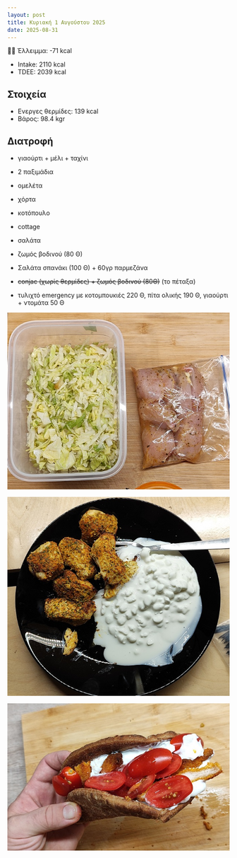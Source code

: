 ```yaml
---
layout: post
title: Κυριακή 1 Αυγούστου 2025
date: 2025-08-31
---
```


👎🏻 Έλλειμμα: <span class="red">-71 kcal</span>

- Intake: 2110 kcal
- ΤDEE: 2039 kcal

## Στοιχεία

- Ενεργες θερμίδες: 139 kcal
- Βάρος: 98.4 kgr

## Διατροφή

- γιαούρτι + μέλι + ταχίνι
- 2 παξιμάδια

- ομελέτα
- χόρτα

- κοτόπουλο
- cottage
- σαλάτα
- ζωμός βοδινού (80 Θ)

- Σαλάτα σπανάκι (100 Θ) + 60γρ παρμεζάνα

- ~~conjac (χωρίς θερμίδες) + ζωμός βοδινού (80Θ)~~ (το πέταξα)
- τυλιχτό emergency με κοτομπουκιές 220 Θ, πίτα ολικής 190 Θ, γιαούρτι + ντομάτα 50 Θ




![pic](/pics/2025-08-31/01.jpg)<br>

![pic](/pics/2025-08-31/02.jpg)<br>

![pic](/pics/2025-08-31/03.jpg)<br>